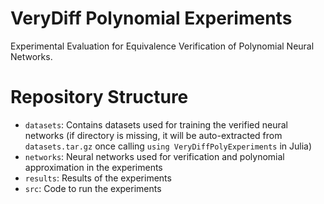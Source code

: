 # VeryDiff Polynomial Experiments

Experimental Evaluation for Equivalence Verification of Polynomial Neural Networks.

# Repository Structure

- `datasets`: Contains datasets used for training the verified neural networks (if directory is missing, it will be auto-extracted from `datasets.tar.gz` once calling `using VeryDiffPolyExperiments` in Julia)
- `networks`: Neural networks used for verification and polynomial approximation in the experiments
- `results`: Results of the experiments
- `src`: Code to run the experiments

